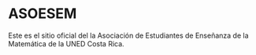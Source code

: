 # ASOESEM

Este es el sitio oficial del la Asociación de Estudiantes de Enseñanza de la Matemática de la UNED Costa Rica.

